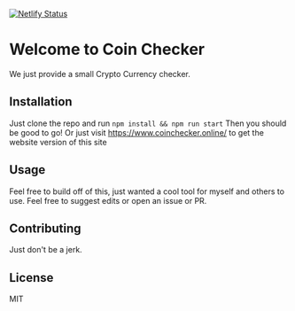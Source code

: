 [![Netlify Status](https://api.netlify.com/api/v1/badges/3247d2d0-88f8-4f92-af2a-252984ea6cc9/deploy-status)](https://app.netlify.com/sites/calm-smakager-548df9/deploys)

# Welcome to Coin Checker

We just provide a small Crypto Currency checker.

## Installation

Just clone the repo and run `npm install && npm run start` Then you should be good to go! Or just visit https://www.coinchecker.online/ to get the website version of this site

## Usage

Feel free to build off of this, just wanted a cool tool for myself and others to use. Feel free to suggest edits or open an issue or PR.

## Contributing

Just don't be a jerk.

## License

MIT
